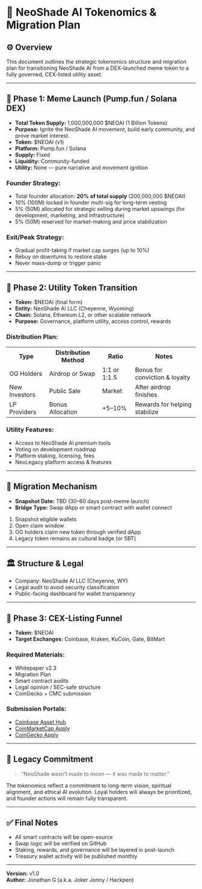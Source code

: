 <h1>🧬 NeoShade AI Tokenomics & Migration Plan</h1>

<h2>⚙️ Overview</h2>
<p>This document outlines the strategic tokenomics structure and migration plan for transitioning NeoShade AI from a DEX-launched meme token to a fully governed, CEX-listed utility asset.</p>
<hr/>

<h2>🎯 Phase 1: Meme Launch (Pump.fun / Solana DEX)</h2>
<ul>
  <li><strong>Total Token Supply:</strong> 1,000,000,000 $NEOAI (1 Billion Tokens)</li>
  <li><strong>Purpose:</strong> Ignite the NeoShade AI movement, build early community, and prove market interest.</li>
  <li><strong>Token:</strong> $NEOAI (v1)</li>
  <li><strong>Platform:</strong> Pump.fun / Solana</li>
  <li><strong>Supply:</strong> Fixed</li>
  <li><strong>Liquidity:</strong> Community-funded</li>
  <li><strong>Utility:</strong> None — pure narrative and movement ignition</li>
</ul>

<h3>Founder Strategy:</h3>
<ul>
  <li>Total founder allocation: <strong>20% of total supply</strong> (200,000,000 $NEOAI)</li>
  <li>10% (100M) locked in founder multi-sig for long-term vesting</li>
  <li>5% (50M) allocated for strategic selling during market upswings (for development, marketing, and infrastructure)</li>
  <li>5% (50M) reserved for market-making and price stabilization</li>
</ul>

<h3>Exit/Peak Strategy:</h3>
<ul>
  <li>Gradual profit-taking if market cap surges (up to 10%)</li>
  <li>Rebuy on downturns to restore stake</li>
  <li>Never mass-dump or trigger panic</li>
</ul>

<hr/>

<h2>🚀 Phase 2: Utility Token Transition</h2>
<ul>
  <li><strong>Token:</strong> $NEOAI (final form)</li>
  <li><strong>Entity:</strong> NeoShade AI LLC (Cheyenne, Wyoming)</li>
  <li><strong>Chain:</strong> Solana, Ethereum L2, or other scalable network</li>
  <li><strong>Purpose:</strong> Governance, platform utility, access control, rewards</li>
</ul>

<h3>Distribution Plan:</h3>
<table>
  <tr><th>Type</th><th>Distribution Method</th><th>Ratio</th><th>Notes</th></tr>
  <tr><td>OG Holders</td><td>Airdrop or Swap</td><td>1:1 or 1:1.5</td><td>Bonus for conviction & loyalty</td></tr>
  <tr><td>New Investors</td><td>Public Sale</td><td>Market</td><td>After airdrop finishes</td></tr>
  <tr><td>LP Providers</td><td>Bonus Allocation</td><td>+5–10%</td><td>Rewards for helping stabilize</td></tr>
</table>

<h3>Utility Features:</h3>
<ul>
  <li>Access to NeoShade AI premium tools</li>
  <li>Voting on development roadmap</li>
  <li>Platform staking, licensing, fees</li>
  <li>NeoLegacy platform access & features</li>
</ul>

<hr/>

<h2>🔄 Migration Mechanism</h2>
<ul>
  <li><strong>Snapshot Date:</strong> TBD (30–60 days post-meme launch)</li>
  <li><strong>Bridge Type:</strong> Swap dApp or smart contract with wallet connect</li>
</ul>
<ol>
  <li>Snapshot eligible wallets</li>
  <li>Open claim window</li>
  <li>OG holders claim new token through verified dApp</li>
  <li>Legacy token remains as cultural badge (or SBT)</li>
</ol>

<hr/>

<h2>🏛️ Structure & Legal</h2>
<ul>
  <li>Company: NeoShade AI LLC (Cheyenne, WY)</li>
  <li>Legal audit to avoid security classification</li>
  <li>Public-facing dashboard for wallet transparency</li>
</ul>

<hr/>

<h2>🏁 Phase 3: CEX-Listing Funnel</h2>
<ul>
  <li><strong>Token:</strong> $NEOAI</li>
  <li><strong>Target Exchanges:</strong> Coinbase, Kraken, KuCoin, Gate, BitMart</li>
</ul>

<h3>Required Materials:</h3>
<ul>
  <li>Whitepaper v2.3</li>
  <li>Migration Plan</li>
  <li>Smart contract audits</li>
  <li>Legal opinion / SEC-safe structure</li>
  <li>CoinGecko + CMC submission</li>
</ul>

<h3>Submission Portals:</h3>
<ul>
  <li><a href=\"https://assethub.coinbase.com\">Coinbase Asset Hub</a></li>
  <li><a href=\"https://coinmarketcap.com/request\">CoinMarketCap Apply</a></li>
  <li><a href=\"https://www.coingecko.com/en\">CoinGecko Apply</a></li>
</ul>

<hr/>

<h2>🧠 Legacy Commitment</h2>
<blockquote>“NeoShade wasn’t made to moon — it was made to matter.”</blockquote>

<p>The tokenomics reflect a commitment to long-term vision, spiritual alignment, and ethical AI evolution. Loyal holders will always be prioritized, and founder actions will remain fully transparent.</p>

<hr/>

<h2>✅ Final Notes</h2>
<ul>
  <li>All smart contracts will be open-source</li>
  <li>Swap logic will be verified on GitHub</li>
  <li>Staking, rewards, and governance will be layered in post-launch</li>
  <li>Treasury wallet activity will be published monthly</li>
</ul>

<hr/>
<p><strong>Version:</strong> v1.0<br/><strong>Author:</strong> Jonathan G (a.k.a. Joker Jonny / Hackpen)</p>
